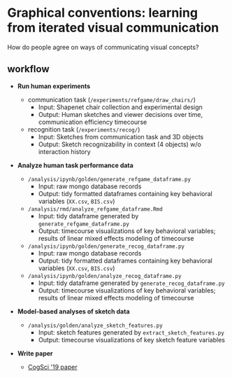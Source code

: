# Graphical conventions: learning from iterated visual communication
How do people agree on ways of communicating visual concepts?


## workflow

- **Run human experiments**
  - communication task (`/experiments/refgame/draw_chairs/`)
    - Input: Shapenet chair collection and experimental design
    - Output: Human sketches and viewer decisions over time, communication efficiency timecourse
  - recognition task (`/experiments/recog/`)
    - Input: Sketches from communication task and 3D objects
    - Output: Sketch recognizability in context (4 objects) w/o interaction history

- **Analyze human task performance data**
  - `/analysis/ipynb/golden/generate_refgame_dataframe.py`
    - Input: raw mongo database records
    - Output: tidy formatted dataframes containing key behavioral variables (`XX.csv`, `BIS.csv`)
  - `/analysis/rmd/analyze_refgame_dataframe.Rmd`
    - Input: tidy dataframe generated by `generate_refgame_dataframe.py`
    - Output: timecourse visualizations of key behavioral variables; results of linear mixed effects modeling of timecourse
  - `/analysis/ipynb/golden/generate_recog_dataframe.py`
    - Input: raw mongo database records
    - Output: tidy formatted dataframes containing key behavioral variables (`XX.csv`, `BIS.csv`)
  - `/analysis/ipynb/golden/analyze_recog_dataframe.py`
    - Input: tidy dataframe generated by `generate_recog_dataframe.py`
    - Output: timecourse visualizations of key behavioral variables; results of linear mixed effects modeling of timecourse

- **Model-based analyses of sketch data**
  - `/analysis/golden/analyze_sketch_features.py`
    - Input: sketch features generated by `extract_sketch_features.py`
    - Output: timecourse visualizations of key sketch feature variables

- **Write paper**
  - [CogSci '19 paper](https://github.com/judithfan/graphical_conventions_latex)
